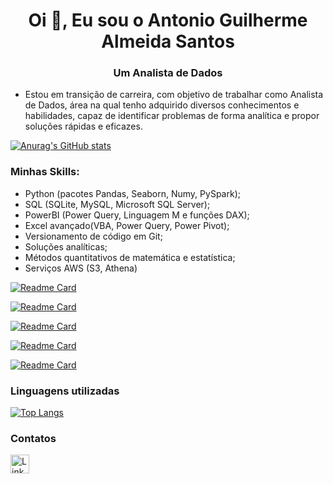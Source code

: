 <h1 align="center">Oi 👋, Eu sou o Antonio Guilherme Almeida Santos</h1>
<h3 align="center">Um Analista de Dados</h3>

- Estou em transição de carreira, com objetivo de trabalhar como Analista de Dados, área na qual tenho adquirido diversos conhecimentos e habilidades, capaz de identificar problemas de forma analítica e propor soluções rápidas e eficazes.

[![Anurag's GitHub stats](https://github-readme-stats.vercel.app/api?username=gui-93&show_icons=true&theme=vue-dark)](https://github.com/anuraghazra/github-readme-stats)

### Minhas Skills:

- Python (pacotes Pandas, Seaborn, Numy, PySpark);
- SQL (SQLite, MySQL, Microsoft SQL Server);
- PowerBI (Power Query, Linguagem M e funções DAX);
- Excel avançado(VBA, Power Query, Power Pivot);
- Versionamento de código em Git;
- Soluções analíticas;
- Métodos quantitativos de matemática e estatística;
- Serviços AWS (S3, Athena)

[![Readme Card](https://github-readme-stats.vercel.app/api/pin/?username=gui-93&repo=Rede-Social-YT&theme=vue-dark)](https://github.com/anuraghazra/github-readme-stats)

[![Readme Card](https://github-readme-stats.vercel.app/api/pin/?username=gui-93&repo=Restaurante-EBAC&theme=vue-dark)](https://github.com/anuraghazra/github-readme-stats)

[![Readme Card](https://github-readme-stats.vercel.app/api/pin/?username=gui-93&repo=E-Gov-Analytics&theme=vue-dark)](https://github.com/anuraghazra/github-readme-stats)

[![Readme Card](https://github-readme-stats.vercel.app/api/pin/?username=gui-93&repo=Projeto-SQL&theme=vue-dark)](https://github.com/anuraghazra/github-readme-stats)

[![Readme Card](https://github-readme-stats.vercel.app/api/pin/?username=gui-93&repo=Dashboard&theme=vue-dark)](https://github.com/anuraghazra/github-readme-stats)


### Linguagens utilizadas

[![Top Langs](https://github-readme-stats.vercel.app/api/top-langs/?username=gui-93&layout=compact&theme=vue-dark)](https://github.com/anuraghazra/github-readme-stats)

### Contatos

[<img src='https://img.shields.io/badge/LinkedIn-0077B5?style=for-the-badge&logo=linkedin&logoColor=white' alt='Linkedin' height='30'>](https://www.linkedin.com/in/antonio-guilherme-almeida-santos/)
